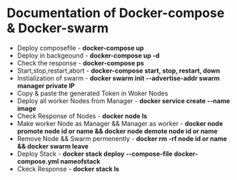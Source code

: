 # Documentation of Docker-compose & Docker-swarm
* Deploy composefile - **docker-compose up**
* Deploy in backgeound - **docker-compose up -d**
* Check the response - **docker-compose ps**
* Start,stop,restart,abort - **docker-compose start, stop, restart, down**
* Instialization of swarm - **docker swarm init --advertise-addr swarm manager private IP**
* Copy & paste the generated Token in Woker Nodes
* Deploy all worker Nodes from Manager - **docker service create --name image**
* Check Response of Nodes - **docker node ls**
* Make worker Node as Manager && Manager as worker - **docker node promote node id or name && docker node demote node id or name**
* Remove Node && Swarm permenently - **docker rm -rf node id or name && docker swarm leave**
* Deploy Stack - **docker stack deploy --compose-file docker-compose.yml nameofstack**
* Ckeck Response - **docker stack ls**

